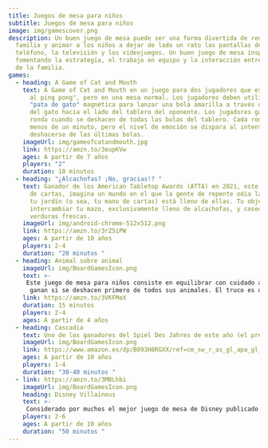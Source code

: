 ```yaml
---
title: Juegos de mesa para niños
subtitle: Juegos de mesa para niños
image: img/gamescover.png
description: Un buen juego de mesa puede ser una forma divertida de reunir a la
  familia y animar a los niños a dejar de lado un rato las pantallas del
  teléfono, la televisión y los videojuegos. Un buen juego de mesa inspira,
  fomentando la estrategia, el trabajo en equipo y la interacción entre miembros
  de la familia.
games:
  - heading: A Game of Cat and Mouth
    text: A Game of Cat and Mouth en un juego para dos jugadores que es "como jugar
      al ping pong", pero en una mesa normal. Los jugadores deben utilizar una
      "pata de gato" magnética para lanzar una bola amarilla a través de la boca
      del gato hacia el lado del tablero del oponente. Los jugadores ganan la
      ronda cuando se deshacen de todas las bolas del tablero. Cada ronda dura
      menos de un minuto, pero el nivel de emoción se dispara al intentar
      deshacerse de las últimas bolas.
    imageUrl: img/gameofcatandmouth.jpg
    link: https://amzn.to/3eupKVw
    ages: A partir de 7 años
    players: "2"
    duration: 10 minutos
  - heading: "¿Alcachofas? ¡No, gracias!? "
    text: Ganador de los American Tabletop Awards (ATTA) en 2021, este juego de cartas
      de cartas, imagina un mundo en el que la gente de repente odia las alcachofas, y
      tu jardín (o sea, tu mano de cartas) está lleno de ellas. Tu objetivo es
      intercambiar tu mazo, exclusivamente lleno de alcachofas, y cosechar
      verduras frescas.
    imageUrl: img/android-chrome-512x512.png
    link: https://amzn.to/3rZ5iPW
    ages: A partir de 10 años
    players: 2-4
    duration: "20 minutos "
  - heading: Animal sobre animal
    imageUrl: img/BoardGamesIcon.png
    text: >-
     Este juego de mesa para niños consiste en equilibrar con cuidado animales grandes de madera de colores sobre la espalda de un cocodrilo. Los jugadores tiran un dado para averiguar su próximo movimiento y
      ganan si se deshacen primero de todos sus animales. El truco es que si algún animal se cae de la pila mientras estás colocando uno, tienes que cogerlo, cosa que no quieres.
    link: https://amzn.to/3VKFMeX
    duration: 15 minutos
    players: 2-4
    ages: A partir de 4 años
  - heading: Cascadia
    text: Uno de los ganadores del Spiel Des Jahres de este año (el premio más importante del mundo del juego) es este juego de colocación de fichas con temática de la vida salvaje del noroeste Americano. Los jugadores se turnan para poblar su terreno con distintos tipos de fauna y flora y consiguen puntos creando ecosistemas armoniosos.
    imageUrl: img/BoardGamesIcon.png
    link: https://www.amazon.es/dp/B093H8RGXX/ref=cm_sw_r_as_gl_apa_gl_i_YW84ME5FZRRQFHA0RPT6?linkCode=ml2&tag=alfmcalle-21
    ages: A partir de 10 años
    players: 1-4
    duration: "30-40 minutos "
  - link: https://amzn.to/3MBLhbi
    imageUrl: img/BoardGamesIcon.png
    heading: Disney Villainous
    text: >-
     Considerado por muchos el mejor juego de mesa de Disney publicado hasta la fecha, ofrece a los jugadores la posibilidad de ser los malos de las diferentes peliculas de Disney. Disney Villainous, plantea la pregunta: "¿Qué pasaría si los populares villanos de Disney triunfaran de verdad?" Cada jugador controla a uno de los seis villanos, con múltiples expansiones que añaden personajes adicionales.
    players: 2-6
    ages: A partir de 10 años
    duration: "50 minutos "
---
```

